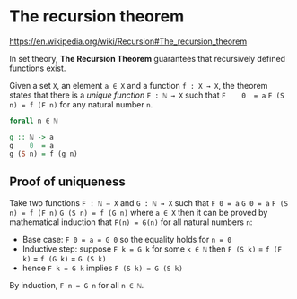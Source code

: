 # The recursion theorem

https://en.wikipedia.org/wiki/Recursion#The_recursion_theorem

In set theory, **The Recursion Theorem** guarantees that recursively defined functions exist.

Given a set `X`, 
an element `a ∈ X` and 
a function `f : X → X`, 
the theorem states that 
there is a *unique function* 
  `F : ℕ → X` 
such that 
  `F    0  = a` 
  `F (S n) = f (F n)` 
for any natural number `n`.

```hs
forall n ∈ ℕ

g :: ℕ -> a
g    0  = a
g (S n) = f (g n)
```


## Proof of uniqueness

Take two functions
`F : ℕ → X` and
`G : ℕ → X` 
such that 
  `F 0 = a` 
  `G 0 = a` 
  `F (S n) = f (F n)` 
  `G (S n) = f (G n)` 
where `a ∈ X` 
then it can be proved 
by mathematical induction that 
`F(n) = G(n)` 
for all natural numbers `n`:
- Base case:
  `F 0 = a = G 0` 
  so the equality holds for `n = 0`
- Inductive step:
  suppose
    `F k = G k` for some `k ∈ ℕ`
    then
      `F (S k)` = `f (F k)` = `f (G k)` = `G (S k)`
- hence
  `F k = G k` implies `F (S k) = G (S k)`

By induction, `F n = G n` for all `n ∈ ℕ`.
